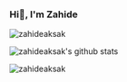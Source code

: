 ### Hi👋, I'm Zahide

<p align="left"> <img src="https://komarev.com/ghpvc/?username=zahideaksak&label=Views&color=blue&style=plastic" alt="zahideaksak" /> </p>


![zahideaksak's github stats](https://github-readme-stats.vercel.app/api?username=zahideaksak&show_icons=true&line_height=25)
<p><img align="left" src="https://github-readme-stats.vercel.app/api/top-langs/?username=zahideaksak&layout=compact&hide=html" alt="zahideaksak" /></p>
